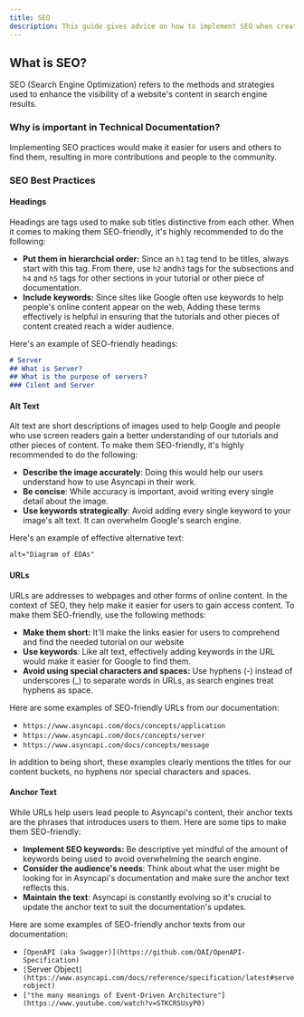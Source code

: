 ```yaml
---
title: SEO
description: This guide gives advice on how to implement SEO when creating tutorials for our project.
---
```


## What is SEO?

SEO (Search Engine Optimization) refers to the methods and strategies used to enhance the visibility of a website's content in search engine results.

### Why is important in Technical Documentation?

Implementing SEO practices would make it easier for users and others to find them, resulting in more contributions and people to the community.  

### SEO Best Practices  

#### Headings

Headings are tags used to make sub titles distinctive from each other. When it comes to making them SEO-friendly, it's highly recommended to do the following:

- **Put them in hierarchcial order:** Since an `h1` tag tend to be titles, always start with this tag. From there, use `h2` and`h3` tags for the subsections and `h4` and `h5` tags for other sections in your tutorial or other piece of documentation.
- **Include keywords:** Since sites like Google often use keywords to help people's online content appear on the web, Adding these terms effectively is helpful in ensuring that the tutorials and other pieces of content created reach a wider audience.

Here's an example of SEO-friendly headings:

```md
# Server 
## What is Server?
## What is the purpose of servers?
### Cilent and Server
```

#### Alt Text

Alt text are short descriptions of images used to help Google and people who use screen readers gain a better understanding of our tutorials and other pieces of content. To make them SEO-friendly, it's highly recommended to do the following:

- **Describe the image accurately**:  Doing this would help our users understand how to use Asyncapi in their work.
- **Be concise**: While accuracy is important, avoid writing every single detail about the image.
- **Use keywords strategically**: Avoid adding every single keyword to your image's alt text. It can overwhelm Google's search engine.

Here's an example of effective alternative text:

```html
alt="Diagram of EDAs"
```

#### URLs

URLs are addresses to webpages and other forms of online content. In the context of SEO, they help make it easier for users to gain access content. To make them SEO-friendly, use the following methods:

- **Make them short:** It'll make the links easier for users to comprehend and find the needed tutorial on our website
- **Use keywords**: Like alt text, effectively adding keywords in the URL would make it easier for Google to find them.
- **Avoid using special characters and spaces:** Use hyphens (-) instead of underscores (_) to separate words in URLs, as search engines treat hyphens as space.

Here are some examples of SEO-friendly URLs from our documentation:

- `https://www.asyncapi.com/docs/concepts/application`
- `https://www.asyncapi.com/docs/concepts/server`
- `https://www.asyncapi.com/docs/concepts/message`

In addition to being short, these examples clearly mentions the titles for our content buckets, no hyphens nor special characters and spaces.

#### Anchor Text

While URLs help users lead people to Asyncapi's content, their anchor texts are the phrases that introduces users to them. Here are some tips to make them SEO-friendly:

- **Implement SEO keywords:**  Be descriptive yet mindful of the amount of keywords being used to avoid overwhelming the search engine.
- **Consider the audience's needs**:  Think about what the user might be looking for in Asyncapi's documentation and make sure the anchor text reflects this.
- **Maintain the text**: Asyncapi is constantly evolving so it's crucial to update the anchor text to suit the documentation's updates.

Here are some examples of SEO-friendly anchor texts from our documentation:

- `[OpenAPI (aka Swagger)](https://github.com/OAI/OpenAPI-Specification)`
- `[`Server Object`](https://www.asyncapi.com/docs/reference/specification/latest#serverobject)`
- `["the many meanings of Event-Driven Architecture"](https://www.youtube.com/watch?v=STKCRSUsyP0)`

<!-- add explanation here -->